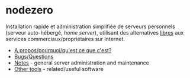 # nodezero

Installation rapide et administration simplifiée de serveurs personnels (serveur auto-hébergé, _home server_), utilisant des alternatives [libres](https://fr.wikipedia.org/wiki/Logiciel_libre) aux services commerciaux/propriétaires sur Internet.

 * [A propos/pourquoi/qu'est ce que c'est?](doc/about.md)
 * [Bugs/Questions](https://telecom.dmz.se/bugs/nodezero/issues)
 * [Notes](doc/notes.md) - general server administration and maintenance
 * [Other tools](Othertools.md) - related/useful software
